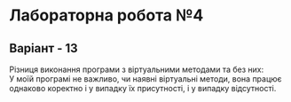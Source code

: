 # Лабораторна робота №4
## Варіант - 13
Різниця виконання програми з віртуальними методами та без них: </br>
У моїй програмі не важливо, чи наявні віртуальні методи, вона працює однаково коректно і у випадку їх присутності, і у випадку відсутності.
